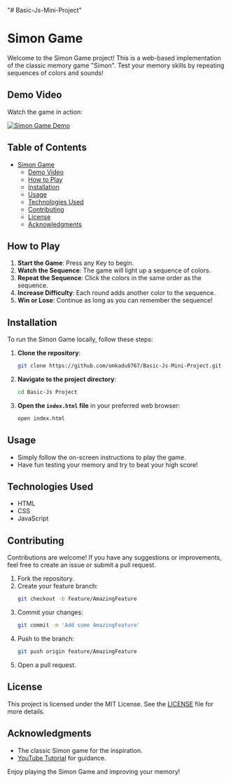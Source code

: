 "# Basic-Js-Mini-Project" 

# Simon Game

Welcome to the Simon Game project! This is a web-based implementation of the classic memory game "Simon". Test your memory skills by repeating sequences of colors and sounds!

## Demo Video

Watch the game in action:

[![Simon Game Demo](https://img.youtube.com/vi/EWJ5uYwQJGU/0.jpg)](https://youtu.be/EWJ5uYwQJGU?si=Bsjqi2u5VqRm2DaW)

## Table of Contents

- [Simon Game](#simon-game)
  - [Demo Video](#demo-video)
  - [How to Play](#how-to-play)
  - [Installation](#installation)
  - [Usage](#usage)
  - [Technologies Used](#technologies-used)
  - [Contributing](#contributing)
  - [License](#license)
  - [Acknowledgments](#acknowledgments)

## How to Play

1. **Start the Game**: Press any Key to begin.
2. **Watch the Sequence**: The game will light up a sequence of colors.
3. **Repeat the Sequence**: Click the colors in the same order as the sequence.
4. **Increase Difficulty**: Each round adds another color to the sequence.
5. **Win or Lose**: Continue as long as you can remember the sequence!

## Installation

To run the Simon Game locally, follow these steps:

1. **Clone the repository**:
    ```bash
    git clone https://github.com/omkadu8767/Basic-Js-Mini-Project.git
    ```

2. **Navigate to the project directory**:
    ```bash
    cd Basic-Js Project
    ```

3. **Open the `index.html` file** in your preferred web browser:
    ```bash
    open index.html
    ```

## Usage

- Simply follow the on-screen instructions to play the game.
- Have fun testing your memory and try to beat your high score!

## Technologies Used

- HTML
- CSS
- JavaScript

## Contributing

Contributions are welcome! If you have any suggestions or improvements, feel free to create an issue or submit a pull request.

1. Fork the repository.
2. Create your feature branch:
    ```bash
    git checkout -b feature/AmazingFeature
    ```
3. Commit your changes:
    ```bash
    git commit -m 'Add some AmazingFeature'
    ```
4. Push to the branch:
    ```bash
    git push origin feature/AmazingFeature
    ```
5. Open a pull request.

## License

This project is licensed under the MIT License. See the [LICENSE](LICENSE) file for more details.

## Acknowledgments

- The classic Simon game for the inspiration.
- [YouTube Tutorial](https://youtu.be/EWJ5uYwQJGU?si=Bsjqi2u5VqRm2DaW) for guidance.

Enjoy playing the Simon Game and improving your memory!
